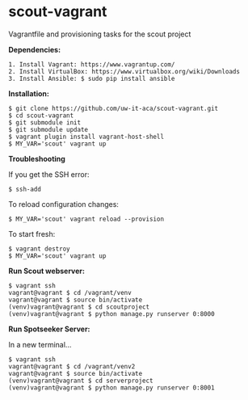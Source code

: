 # scout-vagrant
Vagrantfile and provisioning tasks for the scout project

**Dependencies:**

    1. Install Vagrant: https://www.vagrantup.com/
    2. Install VirtualBox: https://www.virtualbox.org/wiki/Downloads
    3. Install Ansible: $ sudo pip install ansible
    
**Installation:**

    $ git clone https://github.com/uw-it-aca/scout-vagrant.git 
    $ cd scout-vagrant
    $ git submodule init
    $ git submodule update
    $ vagrant plugin install vagrant-host-shell
    $ MY_VAR='scout' vagrant up
    
**Troubleshooting**

If you get the SSH error: 
    
    $ ssh-add
    
To reload configuration changes: 
    
    $ MY_VAR='scout' vagrant reload --provision

To start fresh: 
    
    $ vagrant destroy
    $ MY_VAR='scout' vagrant up

**Run Scout webserver:**
    
    $ vagrant ssh 
    vagrant@vagrant $ cd /vagrant/venv
    vagrant@vagrant $ source bin/activate
    (venv)vagrant@vagrant $ cd scoutproject
    (venv)vagrant@vagrant $ python manage.py runserver 0:8000

**Run Spotseeker Server:**

In a new terminal...    
    
    $ vagrant ssh 
    vagrant@vagrant $ cd /vagrant/venv2
    vagrant@vagrant $ source bin/activate
    (venv)vagrant@vagrant $ cd serverproject
    (venv)vagrant@vagrant $ python manage.py runserver 0:8001

